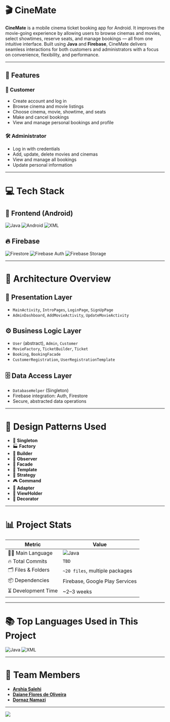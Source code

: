 # 🎬 CineMate

**CineMate** is a mobile cinema ticket booking app for Android. It improves the movie-going experience by allowing users to browse cinemas and movies, select showtimes, reserve seats, and manage bookings — all from one intuitive interface. Built using **Java** and **Firebase**, CineMate delivers seamless interactions for both customers and administrators with a focus on convenience, flexibility, and performance.

---

## 🚀 Features

### 👤 Customer
- Create account and log in
- Browse cinema and movie listings
- Choose cinema, movie, showtime, and seats
- Make and cancel bookings
- View and manage personal bookings and profile

### 🛠️ Administrator
- Log in with credentials
- Add, update, delete movies and cinemas
- View and manage all bookings
- Update personal information

---

# 💻 Tech Stack

## 📱 Frontend (Android)
![Java](https://img.shields.io/badge/Java-ED8B00?style=for-the-badge&logo=openjdk&logoColor=white)
![Android](https://img.shields.io/badge/Android-3DDC84?style=for-the-badge&logo=android&logoColor=white)
![XML](https://img.shields.io/badge/XML-UI-blue?style=for-the-badge&logo=w3c&logoColor=white)

## 🔥 Firebase
![Firestore](https://img.shields.io/badge/Firestore-ffa611?style=for-the-badge&logo=firebase&logoColor=white)
![Firebase Auth](https://img.shields.io/badge/Firebase_Auth-F57C00?style=for-the-badge&logo=firebase&logoColor=white)
![Firebase Storage](https://img.shields.io/badge/Firebase_Storage-FFC400?style=for-the-badge&logo=firebase&logoColor=white)

---

# 🧠 Architecture Overview

## 🎨 Presentation Layer
- `MainActivity`, `IntroPages`, `LoginPage`, `SignUpPage`
- `AdminDashboard`, `AddMovieActivity`, `UpdateMovieActivity`

## ⚙️ Business Logic Layer
- `User` (abstract), `Admin`, `Customer`
- `MovieFactory`, `TicketBuilder`, `Ticket`
- `Booking`, `BookingFacade`
- `CustomerRegistration`, `UserRegistrationTemplate`

## 🗄️ Data Access Layer
- `DatabaseHelper` (Singleton)
- Firebase integration: Auth, Firestore
- Secure, abstracted data operations

---

# 🧩 Design Patterns Used

- 🧱 **Singleton**  
- 🏭 **Factory**  
- 🧾 **Builder**  
- 👀 **Observer**  
- 🧰 **Facade**  
- 🧬 **Template**  
- 🧠 **Strategy**  
- 🎮 **Command**  
- 🔌 **Adapter**  
- 🧺 **ViewHolder**  
- 💅 **Decorator**

---

# 📊 Project Stats

| Metric               | Value                            |
|----------------------|----------------------------------|
| 🧑‍💻 Main Language     | ![Java](https://img.shields.io/badge/Java-ED8B00?style=for-the-badge&logo=openjdk&logoColor=white) |
| 🔥 Total Commits     | `TBD`                            |
| 🗂️ Files & Folders    | `~20 files`, multiple packages   |
| 📦 Dependencies       | Firebase, Google Play Services   |
| ⏳ Development Time   | ~2–3 weeks                       |

---

# 📚 Top Languages Used in This Project

![Java](https://img.shields.io/badge/Java-90%25-ED8B00?style=for-the-badge&logo=java&logoColor=white)
![XML](https://img.shields.io/badge/XML-10%25-005FAD?style=for-the-badge&logo=w3c&logoColor=white)

---

# 👥 Team Members

- [**Arshia Salehi**](https://github.com/arshiasalehi)
- [**Daiane Flores de Oliveira**](https://github.com/daianefloresdeoliveira)
- [**Dornaz Namazi**](https://github.com/DornazNamazi)

---

[![](https://visitcount.itsvg.in/api?id=CineMateApp&label=Views&color=blueviolet&icon=5)](https://visitcount.itsvg.in)
